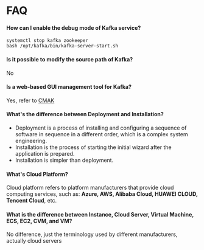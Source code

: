 # FAQ

#### How can I enable the debug mode of Kafka service?

```
systemctl stop kafka zookeeper
bash /opt/kafka/bin/kafka-server-start.sh
```
#### Is it possible to modify the source path of Kafka?

No

#### Is a web-based GUI management tool for Kafka?

Yes, refer to [CMAK](/solution-gui.md)

#### What's the difference between Deployment and Installation?

- Deployment is a process of installing and configuring a sequence of software in sequence in a different order, which is a complex system engineering.  
- Installation is the process of starting the initial wizard after the application is prepared.  
- Installation is simpler than deployment. 

#### What's Cloud Platform?

Cloud platform refers to platform manufacturers that provide cloud computing services, such as: **Azure, AWS, Alibaba Cloud, HUAWEI CLOUD, Tencent Cloud**, etc.

#### What is the difference between Instance, Cloud Server, Virtual Machine, ECS, EC2, CVM, and VM?

No difference, just the terminology used by different manufacturers, actually cloud servers